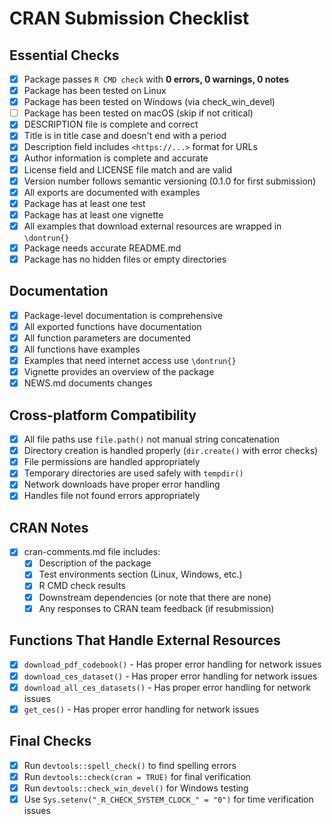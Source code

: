 # CRAN Submission Checklist

## Essential Checks
- [x] Package passes `R CMD check` with **0 errors, 0 warnings, 0 notes**
- [x] Package has been tested on Linux
- [x] Package has been tested on Windows (via check_win_devel)
- [ ] Package has been tested on macOS (skip if not critical)
- [x] DESCRIPTION file is complete and correct
- [x] Title is in title case and doesn't end with a period
- [x] Description field includes `<https://...>` format for URLs
- [x] Author information is complete and accurate
- [x] License field and LICENSE file match and are valid
- [x] Version number follows semantic versioning (0.1.0 for first submission)
- [x] All exports are documented with examples
- [x] Package has at least one test
- [x] Package has at least one vignette
- [x] All examples that download external resources are wrapped in `\dontrun{}`
- [x] Package needs accurate README.md
- [x] Package has no hidden files or empty directories

## Documentation
- [x] Package-level documentation is comprehensive
- [x] All exported functions have documentation
- [x] All function parameters are documented
- [x] All functions have examples
- [x] Examples that need internet access use `\dontrun{}`
- [x] Vignette provides an overview of the package
- [x] NEWS.md documents changes

## Cross-platform Compatibility
- [x] All file paths use `file.path()` not manual string concatenation
- [x] Directory creation is handled properly (`dir.create()` with error checks)
- [x] File permissions are handled appropriately
- [x] Temporary directories are used safely with `tempdir()`
- [x] Network downloads have proper error handling
- [x] Handles file not found errors appropriately

## CRAN Notes
- [x] cran-comments.md file includes:
  - [x] Description of the package
  - [x] Test environments section (Linux, Windows, etc.)
  - [x] R CMD check results
  - [x] Downstream dependencies (or note that there are none)
  - [x] Any responses to CRAN team feedback (if resubmission)

## Functions That Handle External Resources
- [x] `download_pdf_codebook()` - Has proper error handling for network issues
- [x] `download_ces_dataset()` - Has proper error handling for network issues 
- [x] `download_all_ces_datasets()` - Has proper error handling for network issues
- [x] `get_ces()` - Has proper error handling for network issues

## Final Checks
- [x] Run `devtools::spell_check()` to find spelling errors
- [x] Run `devtools::check(cran = TRUE)` for final verification
- [x] Run `devtools::check_win_devel()` for Windows testing
- [x] Use `Sys.setenv("_R_CHECK_SYSTEM_CLOCK_" = "0")` for time verification issues
